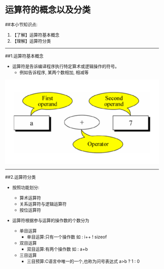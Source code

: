 # 运算符的概念以及分类
##本小节知识点:
1. 【了解】运算符基本概念
2. 【理解】运算符分类

---

##1.运算符基本概念
- 运算符是告诉编译程序执行特定算术或逻辑操作的符号。
    + 例如告诉程序, 某两个数相加, 相减等

![](./images/yunsuanfu.png)

---

##2.运算符分类

- 按照功能划分:
    + 算术运算符
    + 关系运算符与逻辑运算符
    + 按位运算符

- 运算符根据参与运算的操作数的个数分为
    + 单目运算
        * 单目运算:只有一个操作数 如 : i++ ! sizeof
    + 双目运算
        * 双目运算:有两个操作数 如 : a+b
    + 三目运算
        * 三目预算:C语言中唯一的一个,也称为问号表达式 a>b ? 1 : 0
